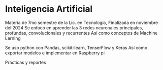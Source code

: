 # Inteligencia Artificial 
Materia de 7mo semestre de la Lic. en Tecnología, Finalizada en noviembre del 2024
Se enfocó en aprender las 3 redes neuronales principales, profundas, convolucionales y recurrentes
Así como conceptos de Machine Lerning

Se uso python con Pandas, scikit-learn, TenserFlow y Keras
Así como exportar modelos e implementar en Raspberry pi

Prácticas y reportes
